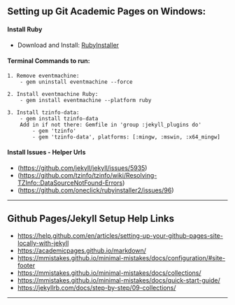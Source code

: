 ## Setting up Git Academic Pages on Windows:

#### Install Ruby
- Download and Install: [RubyInstaller](https://rubyinstaller.org/)

#### Terminal Commands to run:
    
    1. Remove eventmachine:
        - gem uninstall eventmachine --force
    
    2. Install eventmachine Ruby:
        - gem install eventmachine --platform ruby
    
    3. Install tzinfo-data:
        - gem install tzinfo-data
        Add in if not there: Gemfile in 'group :jekyll_plugins do'
            - gem 'tzinfo'
            - gem 'tzinfo-data', platforms: [:mingw, :mswin, :x64_mingw]


#### Install Issues - Helper Urls
- (https://github.com/jekyll/jekyll/issues/5935)
- (https://github.com/tzinfo/tzinfo/wiki/Resolving-TZInfo::DataSourceNotFound-Errors)
- (https://github.com/oneclick/rubyinstaller2/issues/96)


---


## Github Pages/Jekyll Setup Help Links
- https://help.github.com/en/articles/setting-up-your-github-pages-site-locally-with-jekyll
- https://academicpages.github.io/markdown/
- https://mmistakes.github.io/minimal-mistakes/docs/configuration/#site-footer
- https://mmistakes.github.io/minimal-mistakes/docs/collections/
- https://mmistakes.github.io/minimal-mistakes/docs/quick-start-guide/
- https://jekyllrb.com/docs/step-by-step/09-collections/


--- 